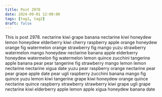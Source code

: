 ```yaml
---
title: Post 2978
date: 2024-09-01 12:00:00
tags: [tag1, tag2]
draft: false
---
```

This is post 2978.
nectarine
kiwi
grape
banana
nectarine
kiwi
honeydew
lemon
honeydew
elderberry
kiwi
cherry
raspberry
apple
orange
honeydew
orange
fig
watermelon
orange
strawberry
fig
mango
yuzu
strawberry
watermelon
mango
honeydew
nectarine
banana
apple
elderberry
honeydew
watermelon
fig
watermelon
lemon
quince
zucchini
tangerine
apple
banana
pear
pear
tangerine
fig
strawberry
mango
lemon
lemon
nectarine
nectarine
xigua
date
yuzu
pear
raspberry
orange
nectarine
pear
pear
grape
apple
date
pear
ugli
raspberry
zucchini
banana
mango
fig
quince
yuzu
lemon
kiwi
tangerine
grape
kiwi
honeydew
orange
quince
nectarine
quince
raspberry
strawberry
strawberry
kiwi
grape
ugli
grape
nectarine
kiwi
elderberry
apple
lemon
apple
xigua
honeydew
banana
date
